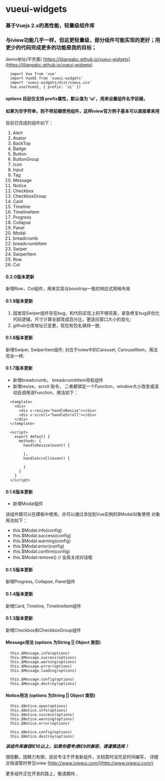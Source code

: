 # vueui-widgets

### 基于Vuejs 2.x的高性能，轻量级组件库

### 与iview功能几乎一样，但这更轻量级，部分组件可能实现的更好；用更少的代码完成更多的功能是我的目标；

demo地址(不完善) [https://liliangabc.github.io/vueui-widgets](https://liliangabc.github.io/vueui-widgets)

```
  import Vue from 'vue'
  import VueUI from 'vueui-widgets'
  import 'vueui-widgets/dist/vueui.css'
  Vue.use(VueUI, { prefix: 'ui' })
```

#### options 目前仅支持 prefix属性，默认值为 'ui'，用来设置组件名字前缀，
#### 如果为空字符串，则不带前缀使用组件，这样iview官方例子基本可以直接拿来用


目前已完成的组件如下：

1. Alert
2. Avator
3. BackTop
4. Badge
5. Button
6. ButtonGroup
7. Icon
8. Input
9. Tag
10. Message
11. Notice
12. Checkbox
13. CheckboxGroup
14. Card
15. Timeline
16. TimelineItem
17. Progress
18. Collapse
19. Panel
20. Modal
21. breadcrumb
22. breadcrumbItem
23. Swiper
24. SwiperItem
25. Row
26. Col

#### 0.2.0版本更新
新增Row，Col组件，用来实现与boostrap一致的响应式网格布局

#### 0.1.9版本更新
1. 因发现Swiper组件存在bug，和代码实现上的不够完美，紧急修复bug并优化代码逻辑，尺寸计算全部改成百分比，更适应窗口大小的变化;
2. github仓库地址已变更，现在和包名保持一致;

#### 0.1.8版本更新

新增Swiper, SwiperItem组件; 对应于iview中的Carousel, CarouselItem，用法完全一样;

#### 0.1.7版本更新

+ 新增breadcrumb， breadcrumbItem导航组件
+ 新增resize，scroll 指令， 二者都绑定一个Function，window大小改变或滚动会调用该Function，用法如下： 

```
  <template>
    <div>
      <div v-resize="handleResize"></div>
      <div v-scroll="handleScroll"></div>
    </div>
  </template>

  <script>
    export default {
      methods: {
        handleResize(event) {

        },
        handleScroll(event) {

        }
      }
    }
  </script>
```

#### 0.1.6版本更新

+ 新增Modal组件

该组件既可以在模板中使用，亦可以通过添加到Vue实例的$Modal对象使用
对象用法如下：

 + this.$Modal.info(config)
 + this.$Modal.success(config)
 + this.$Modal.warning(config)
 + this.$Modal.error(config)
 + this.$Modal.confirm(config)
 + this.$Modal.remove()  // 全局关闭对话框

#### 0.1.5版本更新

新增Progress, Collapse, Panel组件

#### 0.1.4版本更新

新增Card, Timeline, TimelineItem组件

#### 0.1.3版本更新

新增Checkbox和CheckboxGroup组件

#### Message用法 (options 为String || Object 类型)

```
  this.$Message.info(options)
  this.$Message.success(options)
  this.$Message.warning(options)
  this.$Message.error(options)
  this.$Message.loading(options)

  this.$Message.config(options)
  this.$Message.destroy(options)
```

#### Notice用法 (options 为String || Object 类型)

```
  this.$Notice.open(options)
  this.$Notice.info(options)
  this.$Notice.success(options)
  this.$Notice.warning(options)
  this.$Notice.error(options)

  this.$Notice.config(options)
  this.$Notice.destroy(options)
```
***该组件库兼容IE10以上，如果你要考虑IE9的兼容，请谨慎选择！***

很抱歉，因精力有限，目前专注于开发新组件，文档暂时没充足时间编写，
详细文档请暂时参见iview [http://www.iviewui.com/](http://www.iviewui.com/)


更多组件正在开发的路上，敬请期待...
